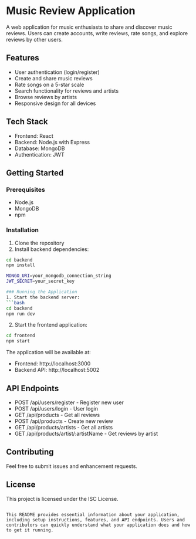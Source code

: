 # Music Review Application

A web application for music enthusiasts to share and discover music reviews. Users can create accounts, write reviews, rate songs, and explore reviews by other users.

## Features

- User authentication (login/register)
- Create and share music reviews
- Rate songs on a 5-star scale
- Search functionality for reviews and artists
- Browse reviews by artists
- Responsive design for all devices

## Tech Stack

- Frontend: React
- Backend: Node.js with Express
- Database: MongoDB
- Authentication: JWT

## Getting Started

### Prerequisites

- Node.js
- MongoDB
- npm

### Installation

1. Clone the repository
2. Install backend dependencies:
```bash
cd backend
npm install

MONGO_URI=your_mongodb_connection_string
JWT_SECRET=your_secret_key

### Running the Application
1. Start the backend server:
```bash
cd backend
npm run dev
 ```

2. Start the frontend application:
```bash
cd frontend
npm start
 ```

The application will be available at:

- Frontend: http://localhost:3000
- Backend API: http://localhost:5002

## API Endpoints
- POST /api/users/register - Register new user
- POST /api/users/login - User login
- GET /api/products - Get all reviews
- POST /api/products - Create new review
- GET /api/products/artists - Get all artists
- GET /api/products/artist/:artistName - Get reviews by artist

## Contributing
Feel free to submit issues and enhancement requests.

## License
This project is licensed under the ISC License.

```plaintext

This README provides essential information about your application, including setup instructions, features, and API endpoints. Users and contributors can quickly understand what your application does and how to get it running.
 ```
```